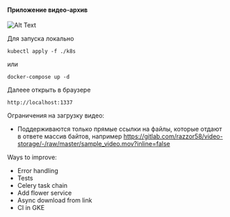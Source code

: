 #### Приложение видео-архив


![Alt Text](https://media.giphy.com/media/dv72pldfg7ToBXkpMZ/giphy.gif)

Для запуска локально
```
kubectl apply -f ./k8s
```
или 
```
docker-compose up -d
```

Далеее открыть в браузере
```
http://localhost:1337
```


Ограничения на загрузку видео:
 - Поддерживаются только прямые ссылки на файлы, которые отдают в ответе массив байтов, например
   https://gitlab.com/razzor58/video-storage/-/raw/master/sample_video.mov?inline=false
    
    
Ways to improve:
 - Error handling
 - Tests
 - Celery task chain 
 - Add flower service
 - Async download from link
 - CI in GKE
 
